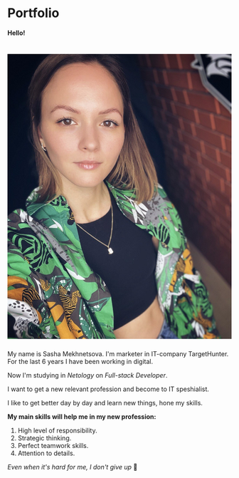 # Portfolio

**Hello!** 

# ![Photo](img/photo.jpg)

My name is Sasha Mekhnetsova. I'm marketer in IT-company TargetHunter. For the last 6 years I have been working in digital.

Now I'm studying in _Netology_ on _Full-stack Developer_.

I want to get a new relevant profession and become to IT speshialist.

I like to get better day by day and learn new things, hone my skills.

**My main skills will help me in my new profession:**
1. High level of responsibility.
2. Strategic thinking.
3. Perfect teamwork skills.
4. Attention to details.

_Even when it's hard for me, I don't give up_ 💪
